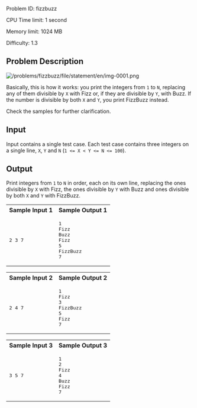 Problem ID:  fizzbuzz

CPU Time limit:  1 second

Memory limit:  1024 MB

Difficulty:  1.3

## Problem Description 


<img alt="/problems/fizzbuzz/file/statement/en/img-0001.png" class="illustration" src="https://open.kattis.com/problems/fizzbuzz/file/statement/en/img-0001.png"/>

Basically, this is how it works: you print the integers from
    `1` to `N`, replacing any of them divisible
    by `X` with Fizz or, if they are divisible by `Y`, with Buzz. If the number is divisible by both
    `X` and `Y`, you print FizzBuzz instead.

Check the samples for further clarification.

## Input

Input contains a single test case. Each test case contains
    three integers on a single line, `X`, `Y` and `N` (`1
    <= X < Y <= N <= 100`).

## Output

Print integers from `1`
    to `N` in order, each on
    its own line, replacing the ones divisible by `X` with Fizz, the ones divisible by `Y` with Buzz and ones divisible by both `X` and `Y` with FizzBuzz.


<table class="sample" summary="sample data">
<tr>
<th>Sample Input 1</th>
<th>Sample Output 1</th>
</tr>
<tr>
<td>
<pre>2 3 7
</pre>
</td>
<td>
<pre>1
Fizz
Buzz
Fizz
5
FizzBuzz
7
</pre>
</td>
</tr>
</table>

<table class="sample" summary="sample data">
<tr>
<th>Sample Input 2</th>
<th>Sample Output 2</th>
</tr>
<tr>
<td>
<pre>2 4 7
</pre>
</td>
<td>
<pre>1
Fizz
3
FizzBuzz
5
Fizz
7
</pre>
</td>
</tr>
</table>

<table class="sample" summary="sample data">
<tr>
<th>Sample Input 3</th>
<th>Sample Output 3</th>
</tr>
<tr>
<td>
<pre>3 5 7
</pre>
</td>
<td>
<pre>1
2
Fizz
4
Buzz
Fizz
7
</pre>
</td>
</tr>
</table>
